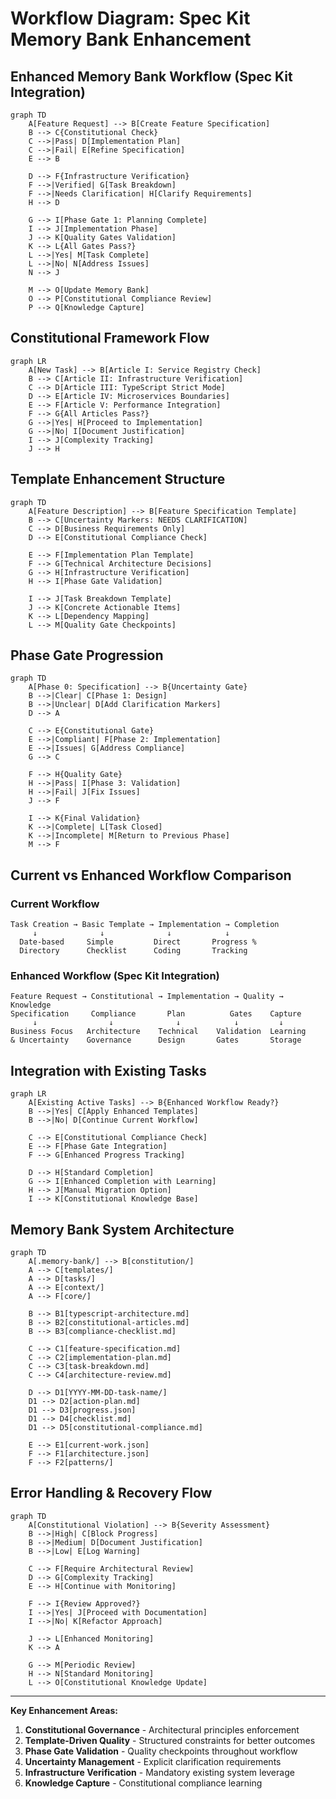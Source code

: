 # Workflow Diagram: Spec Kit Memory Bank Enhancement

## Enhanced Memory Bank Workflow (Spec Kit Integration)

```mermaid
graph TD
    A[Feature Request] --> B[Create Feature Specification]
    B --> C{Constitutional Check}
    C -->|Pass| D[Implementation Plan]
    C -->|Fail| E[Refine Specification]
    E --> B

    D --> F{Infrastructure Verification}
    F -->|Verified| G[Task Breakdown]
    F -->|Needs Clarification| H[Clarify Requirements]
    H --> D

    G --> I[Phase Gate 1: Planning Complete]
    I --> J[Implementation Phase]
    J --> K[Quality Gates Validation]
    K --> L{All Gates Pass?}
    L -->|Yes| M[Task Complete]
    L -->|No| N[Address Issues]
    N --> J

    M --> O[Update Memory Bank]
    O --> P[Constitutional Compliance Review]
    P --> Q[Knowledge Capture]
```

## Constitutional Framework Flow

```mermaid
graph LR
    A[New Task] --> B[Article I: Service Registry Check]
    B --> C[Article II: Infrastructure Verification]
    C --> D[Article III: TypeScript Strict Mode]
    D --> E[Article IV: Microservices Boundaries]
    E --> F[Article V: Performance Integration]
    F --> G{All Articles Pass?}
    G -->|Yes| H[Proceed to Implementation]
    G -->|No| I[Document Justification]
    I --> J[Complexity Tracking]
    J --> H
```

## Template Enhancement Structure

```mermaid
graph TD
    A[Feature Description] --> B[Feature Specification Template]
    B --> C[Uncertainty Markers: NEEDS CLARIFICATION]
    C --> D[Business Requirements Only]
    D --> E[Constitutional Compliance Check]

    E --> F[Implementation Plan Template]
    F --> G[Technical Architecture Decisions]
    G --> H[Infrastructure Verification]
    H --> I[Phase Gate Validation]

    I --> J[Task Breakdown Template]
    J --> K[Concrete Actionable Items]
    K --> L[Dependency Mapping]
    L --> M[Quality Gate Checkpoints]
```

## Phase Gate Progression

```mermaid
graph TD
    A[Phase 0: Specification] --> B{Uncertainty Gate}
    B -->|Clear| C[Phase 1: Design]
    B -->|Unclear| D[Add Clarification Markers]
    D --> A

    C --> E{Constitutional Gate}
    E -->|Compliant| F[Phase 2: Implementation]
    E -->|Issues| G[Address Compliance]
    G --> C

    F --> H{Quality Gate}
    H -->|Pass| I[Phase 3: Validation]
    H -->|Fail| J[Fix Issues]
    J --> F

    I --> K{Final Validation}
    K -->|Complete| L[Task Closed]
    K -->|Incomplete| M[Return to Previous Phase]
    M --> F
```

## Current vs Enhanced Workflow Comparison

### Current Workflow

```
Task Creation → Basic Template → Implementation → Completion
     ↓              ↓              ↓            ↓
  Date-based     Simple         Direct       Progress %
  Directory      Checklist      Coding       Tracking
```

### Enhanced Workflow (Spec Kit Integration)

```
Feature Request → Constitutional → Implementation → Quality → Knowledge
Specification     Compliance       Plan          Gates    Capture
     ↓                ↓              ↓            ↓         ↓
Business Focus   Architecture    Technical    Validation  Learning
& Uncertainty    Governance      Design       Gates       Storage
```

## Integration with Existing Tasks

```mermaid
graph LR
    A[Existing Active Tasks] --> B{Enhanced Workflow Ready?}
    B -->|Yes| C[Apply Enhanced Templates]
    B -->|No| D[Continue Current Workflow]

    C --> E[Constitutional Compliance Check]
    E --> F[Phase Gate Integration]
    F --> G[Enhanced Progress Tracking]

    D --> H[Standard Completion]
    G --> I[Enhanced Completion with Learning]
    H --> J[Manual Migration Option]
    I --> K[Constitutional Knowledge Base]
```

## Memory Bank System Architecture

```mermaid
graph TD
    A[.memory-bank/] --> B[constitution/]
    A --> C[templates/]
    A --> D[tasks/]
    A --> E[context/]
    A --> F[core/]

    B --> B1[typescript-architecture.md]
    B --> B2[constitutional-articles.md]
    B --> B3[compliance-checklist.md]

    C --> C1[feature-specification.md]
    C --> C2[implementation-plan.md]
    C --> C3[task-breakdown.md]
    C --> C4[architecture-review.md]

    D --> D1[YYYY-MM-DD-task-name/]
    D1 --> D2[action-plan.md]
    D1 --> D3[progress.json]
    D1 --> D4[checklist.md]
    D1 --> D5[constitutional-compliance.md]

    E --> E1[current-work.json]
    F --> F1[architecture.json]
    F --> F2[patterns/]
```

## Error Handling & Recovery Flow

```mermaid
graph TD
    A[Constitutional Violation] --> B{Severity Assessment}
    B -->|High| C[Block Progress]
    B -->|Medium| D[Document Justification]
    B -->|Low| E[Log Warning]

    C --> F[Require Architectural Review]
    D --> G[Complexity Tracking]
    E --> H[Continue with Monitoring]

    F --> I{Review Approved?}
    I -->|Yes| J[Proceed with Documentation]
    I -->|No| K[Refactor Approach]

    J --> L[Enhanced Monitoring]
    K --> A

    G --> M[Periodic Review]
    H --> N[Standard Monitoring]
    L --> O[Constitutional Knowledge Update]
```

---

**Key Enhancement Areas:**

1. **Constitutional Governance** - Architectural principles enforcement
2. **Template-Driven Quality** - Structured constraints for better outcomes
3. **Phase Gate Validation** - Quality checkpoints throughout workflow
4. **Uncertainty Management** - Explicit clarification requirements
5. **Infrastructure Verification** - Mandatory existing system leverage
6. **Knowledge Capture** - Constitutional compliance learning
